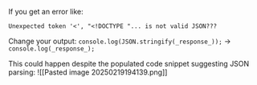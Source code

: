 If you get an error like:
```
Unexpected token '<', "<!DOCTYPE "... is not valid JSON???
```

Change your output:
`console.log(JSON.stringify(_response_));` → `console.log(_response_);`

This could happen despite the populated code snippet suggesting JSON parsing:
![[Pasted image 20250219194139.png]]